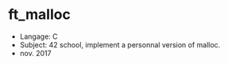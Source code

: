 # ft_malloc
- Langage: C
- Subject: 42 school, implement a personnal version of malloc.
- nov. 2017
